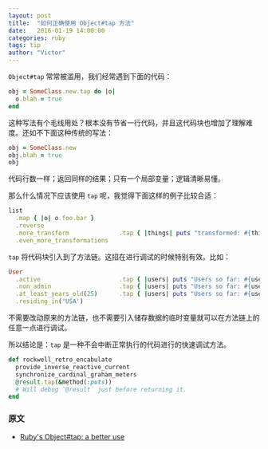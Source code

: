 ```yaml
---
layout: post
title:  "如何正确使用 Object#tap 方法"
date:   2016-01-19 14:00:00
categories: ruby
tags: tip
author: "Victor"
---
```


`Object#tap` 常常被滥用，我们经常遇到下面的代码：

```ruby
obj = SomeClass.new.tap do |o|
  o.blah = true
end
```

这种写法有个毛线用处？根本没有节省一行代码，并且这代码块也增加了理解难度。还如不下面这种传统的写法：

```ruby
obj = SomeClass.new
obj.blah = true
obj
```

代码行数一样；返回同样的结果；只有一个局部变量；逻辑清晰易懂。

那么什么情况下应该使用 `tap` 呢，我觉得下面这样的例子比较合适：

```ruby
list
  .map { |o| o.foo.bar }
  .reverse
  .more_transform              .tap { |things| puts "transformed: #{things.inspect}" }
  .even_more_transformations
```

`tap` 将代码块引入到了方法链。这招在进行调试的时候特别有效。比如：

```ruby
User
  .active                      .tap { |users| puts "Users so far: #{users.size}" }
  .non_admin                   .tap { |users| puts "Users so far: #{users.size}" }
  .at_least_years_old(25)      .tap { |users| puts "Users so far: #{users.size}" }
  .residing_in('USA')
```

不需要改动原来的方法链，也不需要引入储存数据的临时变量就可以在方法链上的任意一点进行调试。

所以结论是：`tap` 是一种不会中断正常执行的代码进行的快速调试方法。

```ruby
def rockwell_retro_encabulate
  provide_inverse_reactive_current
  synchronize_cardinal_graham_meters
  @result.tap(&method(:puts))
  # Will debug `@result` just before returning it.
end
```

### 原文

* [Ruby's Object#tap: a better use](http://redningja.com/dev/rubys-object-tap-a-better-use)
